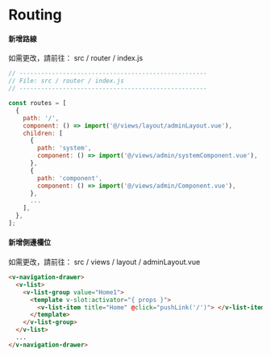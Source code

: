 # Routing

#### 新增路線

如需更改，請前往： src / router / index.js <br/>

```javascript
// ----------------------------------------------------
// File: src / router / index.js
// ----------------------------------------------------

const routes = [
  {
    path: '/',
    component: () => import('@/views/layout/adminLayout.vue'),
    children: [
      {
        path: 'system',
        component: () => import('@/views/admin/systemComponent.vue'),
      },
      {
        path: 'component',
        component: () => import('@/views/admin/Component.vue'),
      },
      ...
    ],
  },
];
```

#### 新增側邊欄位

如需更改，請前往： src / views / layout / adminLayout.vue <br/>

```html
<v-navigation-drawer>
  <v-list>
    <v-list-group value="Home1">
      <template v-slot:activator="{ props }">
        <v-list-item title="Home" @click="pushLink('/')"> </v-list-item>
      </template>
    </v-list-group>
  </v-list>
  ...
</v-navigation-drawer>
```
